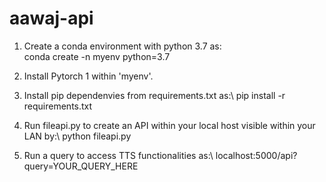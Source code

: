 # aawaj-api

1. Create a conda environment with python 3.7 as:\
	conda create -n myenv python=3.7

2. Install Pytorch 1 within 'myenv'.

3. Install pip dependenvies from requirements.txt as:\ 
	pip install -r requirements.txt
	
4. Run fileapi.py to create an API within your local host visible within your LAN by:\ 
	python fileapi.py

5. Run a query to access TTS functionalities as:\ 
	localhost:5000/api?query=YOUR_QUERY_HERE
